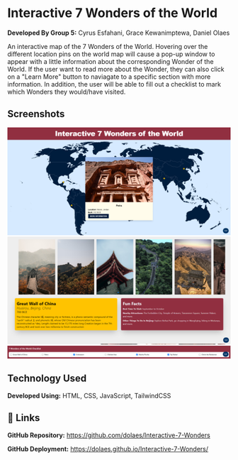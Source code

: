 # Interactive 7 Wonders of the World
**Developed By Group 5:** Cyrus Esfahani, Grace Kewanimptewa, Daniel Olaes

An interactive map of the 7 Wonders of the World. Hovering over the different location pins on the world map will cause a pop-up window to appear with a little information about the corresponding Wonder of the World. If the user want to read more about the Wonder, they can also click on a "Learn More" button to naviagate to a specific section with more information. In addition, the user will be able to fill out a checklist to mark which Wonders they would/have visited.

## Screenshots
![App Screenshot](./assets/images/map.png)
![App Screenshot](./assets/images/section.png)
![App Screenshot](./assets/images/checklist.png)

## Technology Used
**Developed Using:** HTML, CSS, JavaScript, TailwindCSS

## 🔗 Links
**GitHub Repository:** https://github.com/dolaes/Interactive-7-Wonders

**GitHub Deployment:** https://dolaes.github.io/Interactive-7-Wonders/
